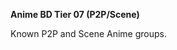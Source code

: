 <!-- markdownlint-disable MD041-->
**Anime BD Tier 07 (P2P/Scene)**<br>

Known P2P and Scene Anime groups.
<!-- markdownlint-enable MD041-->
